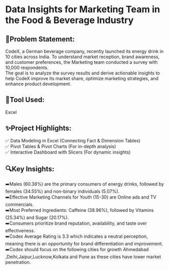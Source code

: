 # Data Insights for Marketing Team in the Food & Beverage Industry 

## 🧃Problem Statement:
CodeX, a German beverage company, recently launched its energy drink in 10 cities across India. To understand market reception, brand awareness, and customer preferences, the Marketing team conducted a survey with 10,000 respondents. <br>
The goal is to analyze the survey results and derive actionable insights to help CodeX improve its market share, optimize marketing strategies, and enhance product development.<br>

## 🔧Tool Used:
Excel

## ✨Project Highlights:
✅ Data Modeling in Excel (Connecting Fact & Dimension Tables)<br>
✅ Pivot Tables & Pivot Charts (For in-depth analysis)<br>
✅ Interactive Dashboard with Slicers (For dynamic insights)<br>


## 🔍Key Insights:
➡️Males (60.38%) are the primary consumers of energy drinks, followed by females (34.55%) and non-binary individuals (5.07%).<br>
➡️Effective Marketing Channels for Youth (15-30) are Online ads and TV commercials.<br>
➡️Most Preferred Ingredients: Caffeine (38.96%), followed by Vitamins (25.34%) and Sugar (20.17%).<br>
➡️Consumers prioritize brand reputation, availability, and taste over effectiveness.<br>
➡️Codex Average Rating is 3.3 which indicates a neutral perception, meaning there is an opportunity for brand differentiation and improvement.<br>
➡️Codex should focus on the following cities for growth Ahmedabad ,Delhi,Jaipur,Lucknow,Kolkata and Pune as these cities have lower market penetration.


